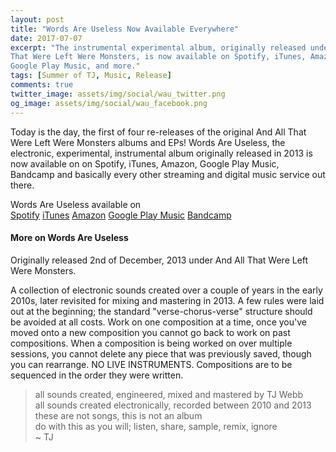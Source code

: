 ```yaml
---
layout: post
title: "Words Are Useless Now Available Everywhere"
date: 2017-07-07
excerpt: "The instrumental experimental album, originally released under And All
That Were Left Were Monsters, is now available on Spotify, iTunes, Amazon,
Google Play Music, and more."
tags: [Summer of TJ, Music, Release]
comments: true
twitter_image: assets/img/social/wau_twitter.png
og_image: assets/img/social/wau_facebook.png
---
```


Today is the day, the first of four re-releases of the original And All That
Were Left Were Monsters albums and EPs! Words Are Useless, the electronic,
experimental, instrumental album originally released in 2013 is now available on
on Spotify, iTunes, Amazon, Google Play Music, Bandcamp and basically every
other streaming and digital music service out there.

Words Are Useless available on  
[Spotify](https://goo.gl/WBRneE)
[iTunes](https://goo.gl/o4kMqS)
[Amazon](https://goo.gl/MAvQQ6)
[Google Play Music](https://goo.gl/j6kBqc)
[Bandcamp](https://goo.gl/pc4tgc)

#### More on Words Are Useless

Originally released 2nd of December, 2013 under And All That Were Left Were
Monsters.

A collection of electronic sounds created over a couple of years in the early
2010s, later revisited for mixing and mastering in 2013. A few rules were laid
out at the beginning; the standard "verse-chorus-verse" structure should be
avoided at all costs. Work on one composition at a time, once you've moved onto
a new composition you cannot go back to work on past compositions. When a
composition is being worked on over multiple sessions, you cannot delete any
piece that was previously saved, though you can rearrange. NO LIVE INSTRUMENTS.
Compositions are to be sequenced in the order they were written.

> all sounds created, engineered, mixed and mastered by TJ Webb  
all sounds created electronically, recorded between 2010 and 2013  
these are not songs, this is not an album  
do with this as you will; listen, share, sample, remix, ignore  
~ TJ
